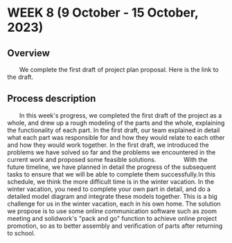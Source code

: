 # WEEK 8 (9 October - 15 October, 2023)

## Overview
&emsp;&emsp;We complete the first draft of project plan proposal. Here is the link to the draft.
## Process description
&emsp;&emsp;In this week's progress, we completed the first draft of the project as a whole, and drew up a rough modeling of the parts and the whole, explaining the functionality of each part. In the first draft, our team explained in detail what each part was responsible for and how they would relate to each other and how they would work together. In the first draft, we introduced the problems we have solved so far and the problems we encountered in the current work and proposed some feasible solutions.
&emsp;&emsp;
&emsp;&emsp;With the future timeline, we have planned in detail the progress of the subsequent tasks to ensure that we will be able to complete them successfully.In this schedule, we think the more difficult time is in the winter vacation. In the winter vacation, you need to complete your own part in detail, and do a detailed model diagram and integrate these models together. This is a big challenge for us in the winter vacation, each in his own home. The solution we propose is to use some online communication software such as zoom meeting and solidwork's "pack and go" function to achieve online project promotion, so as to better assembly and verification of parts after returning to school.

